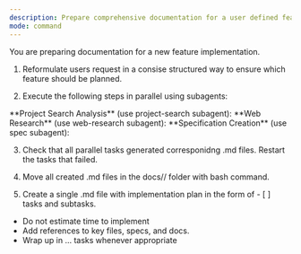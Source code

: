 ```yaml
---
description: Prepare comprehensive documentation for a user defined feature
mode: command
---
```


You are preparing documentation for a new feature implementation.

1. Reformulate users request in a consise structured way to ensure which feature should be planned.

2. Execute the following steps in parallel using subagents:
<parallel tasks>
  **Project Search Analysis** (use project-search subagent):
  **Web Research** (use web-research subagent):
  **Specification Creation** (use spec subagent):
</parallel tasks>

3. Check that all parallel tasks generated corresponidng .md files. Restart the tasks that failed.

4. Move all created .md files in the docs/<feature-name>/ folder with bash command.

5. Create a single .md file with implementation plan in the form of - [ ] tasks and subtasks.
  - Do not estimate time to implement
  - Add references to key files, specs, and docs.
  - Wrap up in <parallel>...</parallel> tasks whenever appropriate
